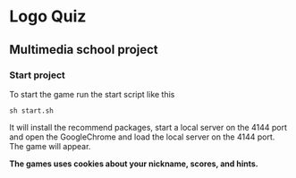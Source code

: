 ﻿# Logo Quiz
## Multimedia school project

### Start project
To start the game run the start script like this

    sh start.sh

It will install the recommend packages, start a local server on the 4144 port and open the GoogleChrome and load the local server on the 4144 port.
The game will appear.

**The games uses cookies about your nickname, scores, and hints.**
